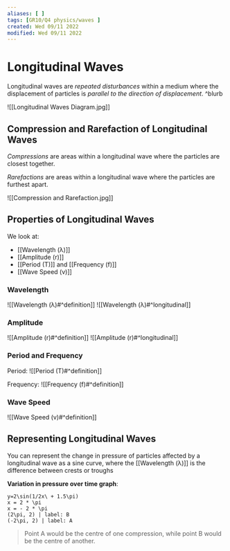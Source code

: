 ```yaml
---
aliases: [ ]
tags: [GR10/Q4 physics/waves ]
created: Wed 09/11 2022
modified: Wed 09/11 2022
---
```

# Longitudinal Waves
Longitudinal waves are *repeated disturbances* within a medium where the displacement of particles is *parallel to the direction of displacement*. ^blurb

![[Longitudinal Waves Diagram.jpg]]

## Compression and Rarefaction of Longitudinal Waves
*Compressions* are areas within a longitudinal wave where the particles are closest together. 

*Rarefactions* are areas within a longitudinal wave where the particles are furthest apart. 

![[Compression and Rarefaction.jpg]]

## Properties of Longitudinal Waves
We look at:
- [[Wavelength (λ)]]
- [[Amplitude (r)]]
- [[Period (T)]] and [[Frequency (f)]]
- [[Wave Speed (v)]]

### Wavelength
![[Wavelength (λ)#^definition]]
![[Wavelength (λ)#^longitudinal]]

### Amplitude
![[Amplitude (r)#^definition]]
![[Amplitude (r)#^longitudinal]]

### Period and Frequency
Period:
![[Period (T)#^definition]]

Frequency:
![[Frequency (f)#^definition]]

### Wave Speed
![[Wave Speed (v)#^definition]]

## Representing Longitudinal Waves
You can represent the change in pressure of particles affected by a longitudinal wave as a sine curve, where the [[Wavelength (λ)]] is the difference between crests or troughs

**Variation in pressure over time graph**: 
```desmos-graph
y=2\sin(1/2x\ + 1.5\pi)
x = 2 * \pi 
x = - 2 * \pi 
(2\pi, 2) | label: B
(-2\pi, 2) | label: A
```
> Point A would be the centre of one compression, while point B would be the centre of another. 

